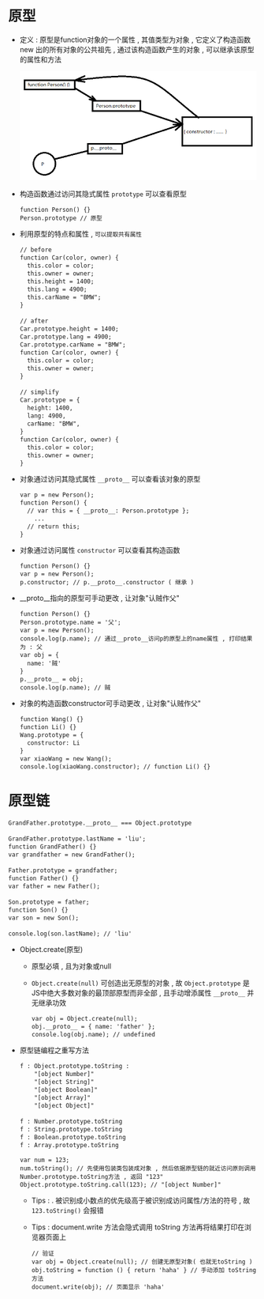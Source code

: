 # 原型

- 定义 : 原型是function对象的一个属性 , 其值类型为对象 , 它定义了构造函数 new 出的所有对象的公共祖先 , 通过该构造函数产生的对象 , 可以继承该原型的属性和方法

  ![](./原型.png)

- 构造函数通过访问其隐式属性 ```prototype``` 可以查看原型

  ```
  function Person() {}
  Person.prototype // 原型
  ```

- 利用原型的特点和属性 , ```可以提取共有属性```

  ```
  // before
  function Car(color, owner) {
    this.color = color;
    this.owner = owner;
    this.height = 1400;
    this.lang = 4900;
    this.carName = "BMW";
  }

  // after
  Car.prototype.height = 1400;
  Car.prototype.lang = 4900;
  Car.prototype.carName = "BMW";
  function Car(color, owner) {
    this.color = color;
    this.owner = owner;
  }

  // simplify
  Car.prototype = {
    height: 1400,
    lang: 4900,
    carName: "BMW",
  }
  function Car(color, owner) {
    this.color = color;
    this.owner = owner;
  }
  ```

- 对象通过访问其隐式属性 ```__proto__``` 可以查看该对象的原型 

  ```
  var p = new Person();
  function Person() {
    // var this = { __proto__: Person.prototype };
      ...
    // return this;
  }
  ```

- 对象通过访问属性 ```constructor``` 可以查看其构造函数

  ```
  function Person() {}
  var p = new Person();
  p.constructor; // p.__proto__.constructor ( 继承 )
  ```

- __proto__指向的原型可手动更改 , 让对象"认贼作父"

  ```
  function Person() {}
  Person.prototype.name = '父';
  var p = new Person();
  console.log(p.name); // 通过__proto__访问p的原型上的name属性 , 打印结果为 : 父
  var obj = {
    name: '贼'
  }
  p.__proto__ = obj;
  console.log(p.name); // 贼
  ```

- 对象的构造函数constructor可手动更改 , 让对象"认贼作父"

  ```
  function Wang() {}
  function Li() {}
  Wang.prototype = {
    constructor: Li
  }
  var xiaoWang = new Wang();
  console.log(xiaoWang.constructor); // function Li() {}
  ```

# 原型链

  ```
  GrandFather.prototype.__proto__ === Object.prototype

  GrandFather.prototype.lastName = 'liu';
  function GrandFather() {}
  var grandfather = new GrandFather();

  Father.prototype = grandfather;
  function Father() {}
  var father = new Father();

  Son.prototype = father;
  function Son() {}
  var son = new Son();

  console.log(son.lastName); // 'liu'
  ```

- Object.create(原型)

  - 原型必填 , 且为对象或null

  - ```Object.create(null)``` 可创造出无原型的对象 , 故 ```Object.prototype``` 是JS中绝大多数对象的最顶部原型而非全部 , 且手动增添属性 ```__proto__``` 并无继承功效

    ```
    var obj = Object.create(null);
    obj.__proto__ = { name: 'father' };
    console.log(obj.name); // undefined
    ```

- 原型链编程之重写方法

  ```
  f : Object.prototype.toString : 
      "[object Number]"
      "[object String]"
      "[object Boolean]"
      "[object Array]"
      "[object Object]"

  f : Number.prototype.toString
  f : String.prototype.toString
  f : Boolean.prototype.toString
  f : Array.prototype.toString
  ```

  ```
  var num = 123;
  num.toString(); // 先使用包装类包装成对象 , 然后依据原型链的就近访问原则调用Number.prototype.toString方法 , 返回 "123"
  Object.prototype.toString.call(123); // "[object Number]"
  ```

    - Tips : . 被识别成小数点的优先级高于被识别成访问属性/方法的符号 , 故 ```123.toString()``` 会报错

    - Tips : document.write 方法会隐式调用 toString 方法再将结果打印在浏览器页面上

      ```
      // 验证
      var obj = Object.create(null); // 创建无原型对象( 也就无toString )
      obj.toString = function () { return 'haha' } // 手动添加 toString 方法
      document.write(obj); // 页面显示 'haha'
      ```